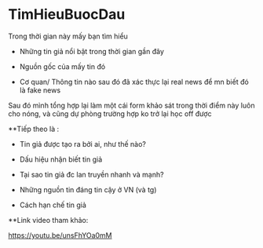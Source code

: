 # TimHieuBuocDau
Trong thời gian này mấy bạn tìm hiểu 

- Những tin giả nổi bật trong thời gian gần đây

- Nguồn gốc của mấy tin đó

- Cơ quan/ Thông tin nào sau đó đã xác thực lại real news để mn biết đó là fake news

Sau đó mình tổng hợp lại làm một cái form khảo sát trong thời điểm này luôn cho nóng, 
và cũng dự phòng trường hợp ko trở lại học off được


**Tiếp theo là :

- Tin giả được tạo ra bởi ai, như thế nào?

- Dấu hiệu nhận biết tin giả

- Tại sao tin giả đc lan truyền nhanh và mạnh?

- Những nguồn tin đáng tin cậy ở VN (và tg)

- Cách hạn chế tin giả

**Link video tham khảo:

https://youtu.be/unsFhYOa0mM
